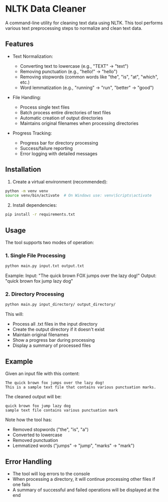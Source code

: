# NLTK Data Cleaner

A command-line utility for cleaning text data using NLTK. This tool performs various text preprocessing steps to normalize and clean text data.

## Features

- Text Normalization:
  - Converting text to lowercase (e.g., "TEXT" → "text")
  - Removing punctuation (e.g., "hello!" → "hello")
  - Removing stopwords (common words like "the", "is", "at", "which", etc.)
  - Word lemmatization (e.g., "running" → "run", "better" → "good")

- File Handling:
  - Process single text files
  - Batch process entire directories of text files
  - Automatic creation of output directories
  - Maintains original filenames when processing directories

- Progress Tracking:
  - Progress bar for directory processing
  - Success/failure reporting
  - Error logging with detailed messages

## Installation

1. Create a virtual environment (recommended):
```bash
python -m venv venv
source venv/bin/activate  # On Windows use: venv\Scripts\activate
```

2. Install dependencies:
```bash
pip install -r requirements.txt
```

## Usage

The tool supports two modes of operation:

### 1. Single File Processing
```bash
python main.py input.txt output.txt
```
Example:
Input: "The quick brown FOX jumps over the lazy dog!"
Output: "quick brown fox jump lazy dog"

### 2. Directory Processing
```bash
python main.py input_directory/ output_directory/
```
This will:
- Process all .txt files in the input directory
- Create the output directory if it doesn't exist
- Maintain original filenames
- Show a progress bar during processing
- Display a summary of processed files

## Example

Given an input file with this content:
```
The quick brown fox jumps over the lazy dog! 
This is a sample text file that contains various punctuation marks.
```

The cleaned output will be:
```
quick brown fox jump lazy dog
sample text file contains various punctuation mark
```

Note how the tool has:
- Removed stopwords ("the", "is", "a")
- Converted to lowercase
- Removed punctuation
- Lemmatized words ("jumps" → "jump", "marks" → "mark")

## Error Handling

- The tool will log errors to the console
- When processing a directory, it will continue processing other files if one fails
- A summary of successful and failed operations will be displayed at the end
